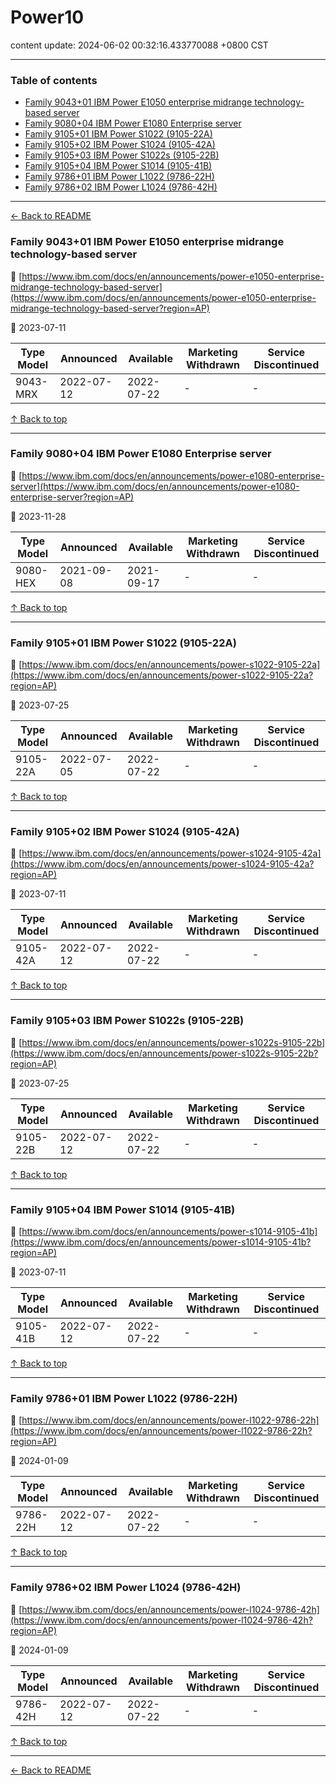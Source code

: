# Power10

content update: 2024-06-02 00:32:16.433770088 +0800 CST

---

### Table of contents


- [Family 9043+01 IBM Power E1050 enterprise midrange technology-based server](#family-904301-ibm-power-e1050-enterprise-midrange-technology-based-server)
- [Family 9080+04 IBM Power E1080 Enterprise server](#family-908004-ibm-power-e1080-enterprise-server)
- [Family 9105+01 IBM Power S1022 (9105-22A)](#family-910501-ibm-power-s1022-9105-22a)
- [Family 9105+02 IBM Power S1024 (9105-42A)](#family-910502-ibm-power-s1024-9105-42a)
- [Family 9105+03 IBM Power S1022s (9105-22B)](#family-910503-ibm-power-s1022s-9105-22b)
- [Family 9105+04 IBM Power S1014 (9105-41B)](#family-910504-ibm-power-s1014-9105-41b)
- [Family 9786+01 IBM Power L1022 (9786-22H)](#family-978601-ibm-power-l1022-9786-22h)
- [Family 9786+02 IBM Power L1024 (9786-42H)](#family-978602-ibm-power-l1024-9786-42h)

---

[← Back to README](../README.md)





### Family 9043+01 IBM Power E1050 enterprise midrange technology-based server

🔗 [https://www.ibm.com/docs/en/announcements/power-e1050-enterprise-midrange-technology-based-server](https://www.ibm.com/docs/en/announcements/power-e1050-enterprise-midrange-technology-based-server?region=AP)

📅 2023-07-11

| Type Model | Announced | Available | Marketing Withdrawn | Service Discontinued |
| --- | --- | --- | --- | --- |
| 9043-MRX | 2022-07-12 | 2022-07-22 | - | - |






[↑ Back to top](#table-of-contents)

---





### Family 9080+04 IBM Power E1080 Enterprise server

🔗 [https://www.ibm.com/docs/en/announcements/power-e1080-enterprise-server](https://www.ibm.com/docs/en/announcements/power-e1080-enterprise-server?region=AP)

📅 2023-11-28

| Type Model | Announced | Available | Marketing Withdrawn | Service Discontinued |
| --- | --- | --- | --- | --- |
| 9080-HEX | 2021-09-08 | 2021-09-17 | - | - |






[↑ Back to top](#table-of-contents)

---





### Family 9105+01 IBM Power S1022 (9105-22A)

🔗 [https://www.ibm.com/docs/en/announcements/power-s1022-9105-22a](https://www.ibm.com/docs/en/announcements/power-s1022-9105-22a?region=AP)

📅 2023-07-25

| Type Model | Announced | Available | Marketing Withdrawn | Service Discontinued |
| --- | --- | --- | --- | --- |
| 9105-22A | 2022-07-05 | 2022-07-22 | - | - |






[↑ Back to top](#table-of-contents)

---





### Family 9105+02 IBM Power S1024 (9105-42A)

🔗 [https://www.ibm.com/docs/en/announcements/power-s1024-9105-42a](https://www.ibm.com/docs/en/announcements/power-s1024-9105-42a?region=AP)

📅 2023-07-11

| Type Model | Announced | Available | Marketing Withdrawn | Service Discontinued |
| --- | --- | --- | --- | --- |
| 9105-42A | 2022-07-12 | 2022-07-22 | - | - |






[↑ Back to top](#table-of-contents)

---





### Family 9105+03 IBM Power S1022s (9105-22B)

🔗 [https://www.ibm.com/docs/en/announcements/power-s1022s-9105-22b](https://www.ibm.com/docs/en/announcements/power-s1022s-9105-22b?region=AP)

📅 2023-07-25

| Type Model | Announced | Available | Marketing Withdrawn | Service Discontinued |
| --- | --- | --- | --- | --- |
| 9105-22B | 2022-07-12 | 2022-07-22 | - | - |






[↑ Back to top](#table-of-contents)

---





### Family 9105+04 IBM Power S1014 (9105-41B)

🔗 [https://www.ibm.com/docs/en/announcements/power-s1014-9105-41b](https://www.ibm.com/docs/en/announcements/power-s1014-9105-41b?region=AP)

📅 2023-07-11

| Type Model | Announced | Available | Marketing Withdrawn | Service Discontinued |
| --- | --- | --- | --- | --- |
| 9105-41B | 2022-07-12 | 2022-07-22 | - | - |






[↑ Back to top](#table-of-contents)

---





### Family 9786+01 IBM Power L1022 (9786-22H)

🔗 [https://www.ibm.com/docs/en/announcements/power-l1022-9786-22h](https://www.ibm.com/docs/en/announcements/power-l1022-9786-22h?region=AP)

📅 2024-01-09

| Type Model | Announced | Available | Marketing Withdrawn | Service Discontinued |
| --- | --- | --- | --- | --- |
| 9786-22H | 2022-07-12 | 2022-07-22 | - | - |






[↑ Back to top](#table-of-contents)

---





### Family 9786+02 IBM Power L1024 (9786-42H)

🔗 [https://www.ibm.com/docs/en/announcements/power-l1024-9786-42h](https://www.ibm.com/docs/en/announcements/power-l1024-9786-42h?region=AP)

📅 2024-01-09

| Type Model | Announced | Available | Marketing Withdrawn | Service Discontinued |
| --- | --- | --- | --- | --- |
| 9786-42H | 2022-07-12 | 2022-07-22 | - | - |






[↑ Back to top](#table-of-contents)

---



[← Back to README](../README.md)